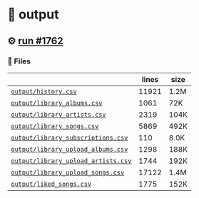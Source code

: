 # 📝  output 

## ⚙️ [run #1762](https://github.com/jwenerd/ytm-dl/actions/runs/10014544392)

### 📁 Files

|                                                                         |lines|size|
|-------------------------------------------------------------------------|-----|----|
|[`output/history.csv` ](output/history.csv)                              |11921|1.2M|
|[`output/library_albums.csv` ](output/library_albums.csv)                |1061 |72K |
|[`output/library_artists.csv` ](output/library_artists.csv)              |2319 |104K|
|[`output/library_songs.csv` ](output/library_songs.csv)                  |5869 |492K|
|[`output/library_subscriptions.csv` ](output/library_subscriptions.csv)  |110  |8.0K|
|[`output/library_upload_albums.csv` ](output/library_upload_albums.csv)  |1298 |188K|
|[`output/library_upload_artists.csv` ](output/library_upload_artists.csv)|1744 |192K|
|[`output/library_upload_songs.csv` ](output/library_upload_songs.csv)    |17122|1.4M|
|[`output/liked_songs.csv` ](output/liked_songs.csv)                      |1775 |152K|